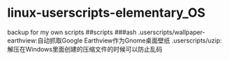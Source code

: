 # linux-userscripts-elementary_OS
backup for my own scripts
##scripts
###ash
.userscripts/wallpaper-earthview:自动抓取Google Earthview作为Gnome桌面壁纸
.userscripts/uzip:解压在Windows里面创建的压缩文件的时候可以防止乱码
